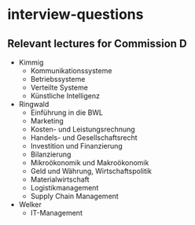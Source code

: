 # interview-questions

## Relevant lectures for Commission D

- Kimmig
  - Kommunikationssysteme
  - Betriebssysteme
  - Verteilte Systeme
  - Künstliche Intelligenz
- Ringwald
  - Einführung in die BWL
  - Marketing
  - Kosten- und Leistungsrechnung
  - Handels- und Gesellschaftsrecht
  - Investition und Finanzierung
  - Bilanzierung
  - Mikroökonomik und Makroökonomik
  - Geld und Währung, Wirtschaftspolitik
  - Materialwirtschaft
  - Logistikmanagement
  - Supply Chain Management
- Welker
  - IT-Management
